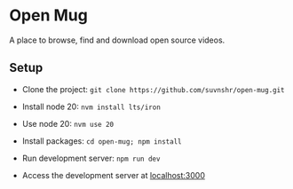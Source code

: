 # Open Mug

A place to browse, find and download open source videos.


## Setup

- Clone the project: `git clone https://github.com/suvnshr/open-mug.git`

- Install node 20: `nvm install lts/iron`

- Use node 20: `nvm use 20`

- Install packages: `cd open-mug; npm install`

- Run development server: `npm run dev`

- Access the development server at [localhost:3000](http://localhost:3000)